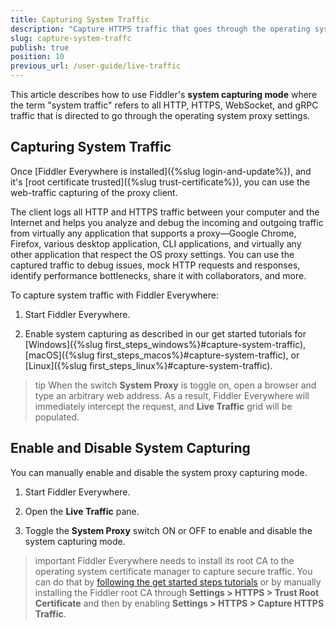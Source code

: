 ```yaml
---
title: Capturing System Traffic
description: "Capture HTTPS traffic that goes through the operating system proxy."
slug: capture-system-traffc
publish: true
position: 10
previous_url: /user-guide/live-traffic
---
```



This article describes how to use Fiddler's **system capturing mode** where the term "system traffic" refers to all HTTP, HTTPS, WebSocket, and gRPC traffic that is directed to go through the operating system proxy settings.

## Capturing System Traffic

Once [Fiddler Everywhere is installed]({%slug login-and-update%}), and it's [root certificate trusted]({%slug trust-certificate%}), you can use the web-traffic capturing of the proxy client.

The client logs all HTTP and HTTPS traffic between your computer and the Internet and helps you analyze and debug the incoming and outgoing traffic from virtually any application that supports a proxy&mdash;Google Chrome, Firefox, various desktop application, CLI applications, and virtually any other application that respect the OS proxy settings. You can use the captured traffic to debug issues, mock HTTP requests and responses, identify performance bottlenecks, share it with collaborators, and more.

To capture system traffic with Fiddler Everywhere:

1. Start Fiddler Everywhere. 

1. Enable system capturing as described in our get started tutorials for [Windows]({%slug first_steps_windows%}#capture-system-traffic), [macOS]({%slug first_steps_macos%}#capture-system-traffic), or [Linux]({%slug first_steps_linux%}#capture-system-traffic).

>tip When the switch **System Proxy** is toggle on, open a browser and type an arbitrary web address. As a result, Fiddler Everywhere will immediately intercept the request, and **Live Traffic** grid will be populated.


## Enable and Disable System Capturing

You can manually enable and disable the system proxy capturing mode.

1. Start Fiddler Everywhere.

1. Open the **Live Traffic** pane.

1. Toggle the **System Proxy** switch ON or OFF to enable and disable the system capturing mode.

>important Fiddler Everywhere needs to install its root CA to the operating system certificate manager to capture secure traffic. You can do that by [following the get started steps tutorials](#capturing-system-traffic) or by manually installing the Fiddler root CA through **Settings > HTTPS > Trust Root Certificate** and then by enabling **Settings > HTTPS > Capture HTTPS Traffic**.

